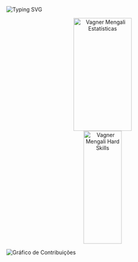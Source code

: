 <!-- <img
  width="100%"
  src="https://capsule-render.vercel.app/api?type=wave&color=0:09090B,100:09090B&height=20&section=header"
  alt="Cabeçalho"
/> -->

<img
  src="https://readme-typing-svg.herokuapp.com/?font=Geist+Mono&weight=700&&color=000&size=35&center=true&vCenter=true&width=1000&lines=Olá,+eu+sou+Vagner+Mengali;Tenho+24+anos;E+atuo+como+Desenvolvedor+de+software;Seja+bem-vindo!+:%29"
  alt="Typing SVG"
/>

<div align="center">
  <img
    width="55%"
    height="295px"
    src="https://github-readme-stats.vercel.app/api?username=vagnermengali&card_width=295&include_all_commits=true&show_icons=true&count_private=true&hide_rank=true&title_color=fafafa&text_color=a1a1aa&bg_color=09090B&border_color=27272a&icon_color=fafafa&border_radius=16&locale=pt-br"
    alt="Vagner Mengali Estatísticas"
  />
  <img
    width="44.5%"
    height="295px"
    src="https://github-readme-stats.vercel.app/api/top-langs/?username=vagnermengali&layout=compact&title_color=fafafa&text_color=a1a1aa&bg_color=09090B&border_color=27272a&icon_color=fafafa&border_radius=16&locale=pt-br&size_weight=0.5&count_weight=0.5"
    alt="Vagner Mengali Hard Skills"
  />
</div>

<img
  src="https://github-readme-activity-graph.vercel.app/graph?username=vagnermengali&bg_color=09090B&color=fafafa&line=818182&point=fafafa&area=true&border_color=27272a&radius=16&title_color=fafafa&area_color=fafafa&grid=false&custom_title=Gráfico%20de%20Contribuições"
  alt="Gráfico de Contribuições"
/>

<!--  <img
  width="100%"
  src="https://capsule-render.vercel.app/api?type=waving&color=0:09090B,100:09090B&height=120&section=footer"
  alt="Rodapé"
/>  -->
